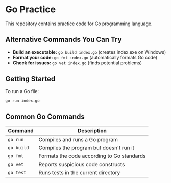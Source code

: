 # Go Practice

This repository contains practice code for Go programming language.

## Alternative Commands You Can Try

- **Build an executable:** `go build index.go` (creates index.exe on Windows)
- **Format your code:** `go fmt index.go` (automatically formats Go code)
- **Check for issues:** `go vet index.go` (finds potential problems)

## Getting Started

To run a Go file:

```bash
go run index.go
```

## Common Go Commands

| Command | Description |
|---------|-------------|
| `go run` | Compiles and runs a Go program |
| `go build` | Compiles the program but doesn't run it |
| `go fmt` | Formats the code according to Go standards |
| `go vet` | Reports suspicious code constructs |
| `go test` | Runs tests in the current directory |
